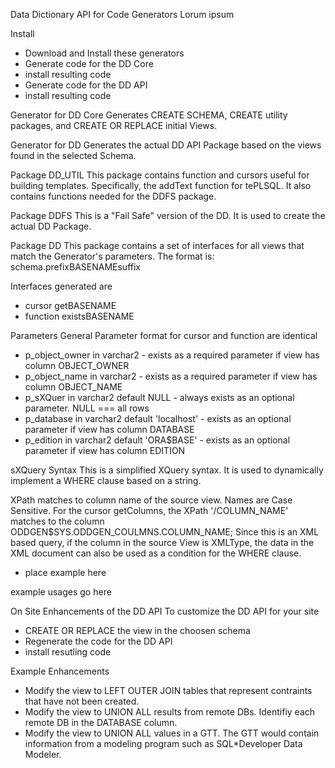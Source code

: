 Data Dictionary API for Code Generators
Lorum ipsum

Install
- Download and Install these generators
- Generate code for the DD Core
- install resulting code
- Generate code for the DD API
- install resulting code

Generator for DD Core
Generates CREATE SCHEMA, CREATE utility packages, and CREATE OR REPLACE initial Views.

Generator for DD
Generates the actual DD API Package based on the views found in the selected Schema.

Package DD_UTIL
This package contains function and cursors useful for building templates.  Specifically, the addText function for tePLSQL.
It also contains functions needed for the DDFS package.

Package DDFS
This is a "Fail Safe" version of the DD.  It is used to create the actual DD Package.

Package DD
This package contains a set of interfaces for all views that match the Generator's parameters.
The format is:
schema.prefixBASENAMEsuffix

Interfaces generated are
- cursor getBASENAME
- function existsBASENAME

Parameters
General Parameter format for cursor and function are identical
- p_object_owner in varchar2 - exists as a required parameter if view has column OBJECT_OWNER
- p_object_name in varchar2 - exists as a required parameter if view has column OBJECT_NAME
- p_sXQuer in varchar2 default NULL - always exists as an optional parameter.  NULL === all rows
- p_database in varchar2 default 'localhost' - exists as an optional parameter if view has column DATABASE
- p_edition in varchar2 default 'ORA$BASE' - exists as an optional parameter if view has column EDITION

sXQuery Syntax
This is a simplified XQuery syntax.  It is used to dynamically implement a WHERE clause based on a string.

XPath matches to column name of the source view. Names are Case Sensitive.
For the cursor getColumns, the XPath '/COLUMN_NAME' matches to the column ODDGEN$SYS.ODDGEN_COULMNS.COLUMN_NAME;
Since this is an XML based query, if the column in the source View is XMLType, the data in the XML document can also be used as a condition for the WHERE clause.
- place example here

example usages go here

On Site Enhancements of the DD API
To customize the DD API for your site
- CREATE OR REPLACE the view in the choosen schema
- Regenerate the code for the DD API
- install resutling code

Example Enhancements
- Modify the view to LEFT OUTER JOIN tables that represent contraints that have not been created.
- Modify the view to UNION ALL results from remote DBs.  Identifiy each remote DB in the DATABASE column.
- Modify the view to UNION ALL values in a GTT.  The GTT would contain information from a modeling program such as SQL*Developer Data Modeler.


